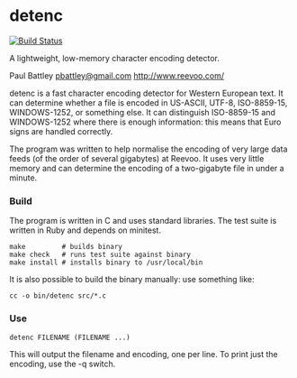 # detenc

[![Build Status](https://travis-ci.org/reevoo/detenc.svg?branch=master)](https://travis-ci.org/reevoo/detenc)

A lightweight, low-memory character encoding detector.

Paul Battley <pbattley@gmail.com> http://www.reevoo.com/

detenc is a fast character encoding detector for Western European text.  It can
determine whether a file is encoded in US-ASCII, UTF-8, ISO-8859-15,
WINDOWS-1252, or something else. It can distinguish ISO-8859-15 and
WINDOWS-1252 where there is enough information: this means that Euro signs are
handled correctly.

The program was written to help normalise the encoding of very large data feeds
(of the order of several gigabytes) at Reevoo. It uses very little memory and
can determine the encoding of a two-gigabyte file in under a minute.

### Build

The program is written in C and uses standard libraries. The test suite is
written in Ruby and depends on minitest.

```
make         # builds binary
make check   # runs test suite against binary
make install # installs binary to /usr/local/bin
```

It is also possible to build the binary manually: use something like:

`cc -o bin/detenc src/*.c`

### Use

`detenc FILENAME (FILENAME ...)`

This will output the filename and encoding, one per line. To print just the
encoding, use the -q switch.
